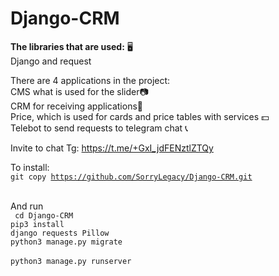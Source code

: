 # Django-CRM


**The libraries that are used:**  🖥  
Django and 
request

There are 4 applications in the project:<br> 
CMS what is used for the slider📷<br>
CRM for receiving applications📓<br> 
Price, which is used for cards and price tables with services 💵<br>
Telebot to send requests to telegram chat 📞

Invite to chat Tg: https://t.me/+GxI_jdFENztlZTQy


To install:<br>
<code>git copy https://github.com/SorryLegacy/Django-CRM.git </code><br>

And run  <br>
<code> cd Django-CRM </code><br>
<code>pip3 install django requests Pillow </code><br>
<code>python3 manage.py migrate </code><br>
<code>python3 manage.py runserver </code>


